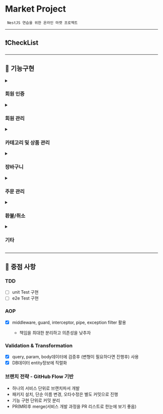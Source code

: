 # Market Project

```
 NestJS 연습을 위한 온라인 마켓 프로젝트
```

---

## ❗️CheckList

---

## 🚩 기능구현

<details>
<summary><h3>회원 인증</h3></summary>

- [x] 로그인/로그아웃

</details>
<details>
<summary><h3>회원 관리</h3></summary>

- [x] 회원 가입
- [x] 내 정보 조회
- [ ] 회원 정보 수정
- [x] 회원 탈퇴

- 관리자 기능

* [x] 전체 회원 조회
* [ ] 사용자 정보 변경 (ex) 관리자 권한 부여)
</details>
<details>
<summary><h3>카테고리 및 상품 관리</h3></summary>

- [x] 전체 카테고리 조회
- [x] 카테고리별 상품 조회

* 관리자 기능

- [x] 카테고리 CUD
- [x] 상품 CUD

</details>
<details>
<summary><h3>장바구니</h3></summary>

- [ ] 장바구니 물품 추가
- [ ] 장바구니 보기
- [ ] 장바구니 물품 수정
- [ ] 장바구니 물품 구매
</details>
<details>
<summary><h3>주문 관리</h3></summary>

- [x] 주문 요청
- [x] 내 주문 내역 조회
- [x] 주문 내역 삭제
  - 내 기록을 불러올 때, 필터링 되도록 해야 함(실제 데이터 삭제 x)
  - 관리자는 해당 기록을 계속 확인할 수 있음

* 관리자 기능

- [x] 전체 주문 내역 조회
- [x] 주문 상태 변경(주문 요청 수락, 취소, 환불)

</details>
<details>
<summary><h3>환불/취소</h3></summary>

- [x] 환불/취소 요청
  - 같은 api이지만 status를 다르게 적용
- [x] 내 환불/취소 기록 조회
- [ ] 환불/취소 내역 삭제
  - 내 기록을 불러올 때, 필터링 되도록 해야 함(실제 데이터 삭제 x)
  - 관리자는 해당 기록을 계속 확인할 수 있음

* 관리자 기능

- [x] 전체 환불/취소 내역 조회
- [x] 환불/취소 상태 변경

</details>
<details>
<summary><h3>기타</h3></summary>

- [x] 헬스 체크
- [x] 로그인 상태 확인
</details>

---

## 📌 중점 사항

### TDD

- [ ] unit Test 구현
- [ ] e2e Test 구현

### AOP

- [x] middleware, guard, interceptor, pipe, exception filter 활용

  - 책임을 최대한 분리하고 의존성을 낮추자

### Validation & Transformation

- [x] query, param, body데이터에 검증후 (변형이 필요하다면 진행후) 사용
- [x] DB데이터 entity정보에 직렬화

### 브랜치 전략 - GitHub Flow 기반

- 하나의 서비스 단위로 브랜치파서 개발
- 패키지 설치, 단순 이름 변경, 오타수정은 별도 커밋으로 진행
- 기능 구현 단위로 커밋 분리
- PR(MR)후 merge(서비스 개발 과정을 PR 리스트로 한눈에 보기 좋음)
